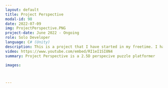 ```yaml
---
layout: default
title: Project Perspective
modal-id: 98
date: 2022-07-09
img: ProjectPerspective.PNG
project-date: June 2022 - Ongoing
role: Solo Developer
language: C# (Unity)
description: This is a project that I have started in my freetime. I have always been fascinated by perspectives and puzzles, and about 7 years ago when I was in college I had an idea for a platformer in which you could adjust how much the camera can be angled in order to make new clues and items visible from behind walls. I finally decided to make this mechanic into a game. Though it is still just a prototype with snappy camera changes, I have level designs already drawn out and a development plan ready to follow. I have also been doing the art and modelling for this.
video: https://www.youtube.com/embed/RI1eI1SI8N4
summary: Project Perspective is a 2.5D perspecive puzzle platformer

images:



---
```

